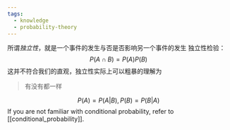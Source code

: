 ```yaml
---
tags:
  - knowledge
  - probability-theory
---
```

所谓*独立性*，就是一个事件的发生与否是否影响另一个事件的发生
独立性检验：
$$
P(A \cap B) = P(A) P(B)
$$
这并不符合我们的直观，独立性实际上可以粗暴的理解为
> 有没有都一样

$$
P(A) = P(A|B), P(B) = P(B|A)
$$
If you are not familiar with conditional probability, refer to [[conditional_probability]].